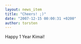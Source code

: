 ```yaml
---
layout: news_item
title: "Cheers! ;)"
date: "2007-12-15 00:00:31 +0200"
author: torsten
---
```


Happy 1 Year Kimai!